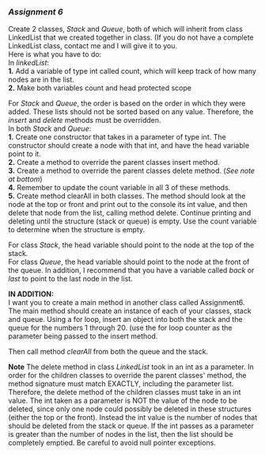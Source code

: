 ### _Assignment 6_


Create 2 classes, _Stack_ and _Queue_, both of which will inherit from class LinkedList that we created together in class. (If you do not have a complete LinkedList class, contact me and I will give it to you.  
Here is what you have to do:  
In _linkedList_:  
**1.**  Add a variable of type int called count, which will keep track of how many nodes are in the list.  
**2.**  Make both variables count and head protected scope  

For _Stack_ and _Queue_, the order is based on the order in which they were added. These lists should not be sorted based on any value.
Therefore, the _insert_ and _delete_ methods must be overridden.  
In both _Stack_ and _Queue_:  
**1.**  Create one constructor that takes in a parameter of type int. The constructor should create a node with that int, and have the head variable point to it.  
**2.**  Create a method to override the parent classes insert method.   
**3.**  Create a method to override the parent classes delete method. (_See note at bottom_)  
**4.**  Remember to update the count variable in all 3 of these methods.   
**5.**  Create method clearAll in both classes. The method should look at the node at the top or front and print out to the console its int value, and then delete that node from the list, calling method delete. Continue printing and deleting until the structure (stack or queue) is empty. Use the count variable to determine when the structure is empty.  

For class _Stack_, the head variable should point to the node at the top of the stack.  
For class _Queue_, the head variable should point to the node at the front of the queue. In addition, I recommend that you have a   variable called _back_ or _last_ to point to the last node in the list.  

**IN ADDITION:**    
I want you to create a main method in another class called Assignment6.
The main method should create an instance of each of your classes, stack and queue.
Using a for loop, insert an object into both the stack and the queue for the numbers 1 through 20. (use the for loop counter as the parameter being passed to the insert method.

Then call method _clearAll_ from both the queue and the stack.

****Note****
The delete method in class _LinkedList_ took in an int as a parameter. In order for the children classes to override the parent classes' method, the method signature must match EXACTLY, including the parameter list. Therefore, the delete method of the children classes must take in an int value. The int taken as a parameter is NOT the value of the node to be deleted, since only one node could possibly be deleted in these structures (either the top or the front). Instead the int value is the number of nodes that should be deleted from the stack or queue. If the int passes as a parameter is greater than the number of nodes in the list, then the list should be completely emptied. Be careful to avoid null pointer exceptions.
